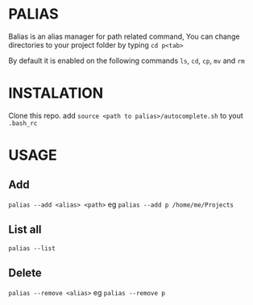 PALIAS
========

Balias is an alias manager for path related command,
You can change directories to your project folder by typing `cd p<tab>`

By default it is enabled on the following commands `ls`, `cd`, `cp`, `mv` and `rm`

INSTALATION
===========
Clone this repo.
add `source <path to palias>/autocomplete.sh` to yout `.bash_rc`

USAGE
=========
Add
------------
`palias --add <alias> <path>` eg `palias --add p /home/me/Projects`

List all
------------
`palias --list`

Delete
------------
`palias --remove <alias>` eg `palias --remove p`
